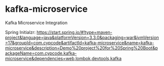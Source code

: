 # kafka-microservice
 Kafka Microservice Integration

 Spring Initialzr:
https://start.spring.io/#!type=maven-project&language=java&platformVersion=3.3.0&packaging=war&jvmVersion=17&groupId=com.cypcode&artifactId=kafka-microservice&name=kafka-microservice&description=Demo%20project%20for%20Spring%20Boot&packageName=com.cypcode.kafka-microservice&dependencies=web,lombok,devtools,kafka
